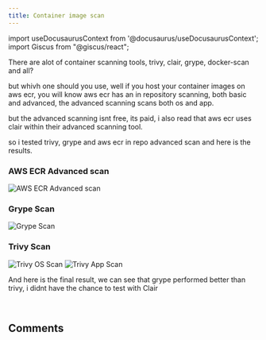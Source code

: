 ```yaml
---
title: Container image scan
---
```

import useDocusaurusContext from '@docusaurus/useDocusaurusContext';
import Giscus from "@giscus/react";

There are alot of container scanning tools, trivy, clair, grype, docker-scan and all?

but whivh one should you use, well if you host your container images on aws ecr, you will know aws ecr has an in repository scanning, both basic and advanced, the advanced scanning scans both os and app.

but the advanced scanning isnt free, its paid, i also read that aws ecr uses clair within their advanced scanning tool.

so i tested trivy, grype and aws ecr in repo advanced scan and here is the results.

### AWS ECR Advanced scan

<picture>
  <source type="image/webp" srcset={`${useDocusaurusContext().siteConfig.customFields.imgurl}/bgimg/aws-ecr-advanced-scan.webp`} alt="AWS ECR Advanced scan"/>
  <source type="image/jpeg" srcset={`${useDocusaurusContext().siteConfig.customFields.imgurl}/bgimg/aws-ecr-advanced-scan.jpg`} alt="AWS ECR Advanced scan"/>
  <img src={`${useDocusaurusContext().siteConfig.customFields.imgurl}/bgimg/aws-ecr-advanced-scan.jpg`} alt="AWS ECR Advanced scan"/>
</picture>

### Grype Scan

<picture>
  <source type="image/webp" srcset={`${useDocusaurusContext().siteConfig.customFields.imgurl}/bgimg/grype.webp`} alt="Grype Scan"/>
  <source type="image/jpeg" srcset={`${useDocusaurusContext().siteConfig.customFields.imgurl}/bgimg/grype.jpg`} alt="Grype Scan"/>
  <img src={`${useDocusaurusContext().siteConfig.customFields.imgurl}/bgimg/grype.jpg`} alt="Grype Scan"/>
</picture>

### Trivy Scan

<picture>
  <source type="image/webp" srcset={`${useDocusaurusContext().siteConfig.customFields.imgurl}/bgimg/trivy-os.webp`} alt="Trivy OS Scan"/>
  <source type="image/jpeg" srcset={`${useDocusaurusContext().siteConfig.customFields.imgurl}/bgimg/trivy-os.jpg`} alt="Trivy OS Scan"/>
  <img src={`${useDocusaurusContext().siteConfig.customFields.imgurl}/bgimg/trivy-os.jpg`} alt="Trivy OS Scan"/>
</picture>

<picture>
  <source type="image/webp" srcset={`${useDocusaurusContext().siteConfig.customFields.imgurl}/bgimg/trivy-app.webp`} alt="Trivy App Scan"/>
  <source type="image/jpeg" srcset={`${useDocusaurusContext().siteConfig.customFields.imgurl}/bgimg/trivy-app.jpg`} alt="Trivy App Scan"/>
  <img src={`${useDocusaurusContext().siteConfig.customFields.imgurl}/bgimg/trivy-app.jpg`} alt="Trivy App Scan"/>
</picture>

And here is the final result, we can see that grype performed better than trivy, i didnt have the chance to test with Clair

<br/>
<h2>Comments</h2>
<Giscus
id="comments"
repo="saintmalik/blog.saintmalik.me"
repoId="MDEwOlJlcG9zaXRvcnkzOTE0MzQyOTI="
category="General"
categoryId="DIC_kwDOF1TQNM4CQ8lN"
mapping="title"
term="Comments"
reactionsEnabled="1"
emitMetadata="0"
inputPosition="top"
theme="preferred_color_scheme"
lang="en"
loading="lazy"
crossorigin="anonymous"
    />